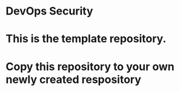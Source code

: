 # DevOps Security
# This is the template repository.
# Copy this repository to your own newly created respository
# 

